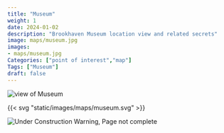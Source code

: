 ```yaml
---
title: "Museum"
weight: 1
date: 2024-01-02
description: "Brookhaven Museum location view and related secrets"
image: maps/museum.jpg
images: 
- maps/museum.jpg
Categories: ["point of interest","map"]
Tags: ["Museum"]
draft: false
--- 
```



<!-- ![LOC PIC]() -->

![view of Museum](/images/maps/museum.jpg)

{{< svg "static/images/maps/museum.svg" >}}

![Under Construction Warning, Page not complete](/images/under_construction.png)

<!-- <hr style="background-color: #28b44c" size=8>

### CaseBook Items

- [URL](/)

<hr style="background-color: #28b44c" size=8>

### Quests

- [URL](/) -->